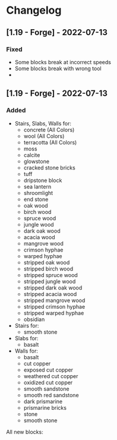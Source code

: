 # Changelog

## [1.19 - Forge] - 2022-07-13

### Fixed
- Some blocks break at incorrect speeds
- Some blocks break with wrong tool
- 
## [1.19 - Forge] - 2022-07-13

### Added
- Stairs, Slabs, Walls for:
  - concrete (All Colors)
  - wool (All Colors)
  - terracotta (All Colors)
  - moss
  - calcite
  - glowstone
  - cracked stone bricks
  - tuff
  - dripstone block
  - sea lantern
  - shroomlight
  - end stone
  - oak wood
  - birch wood
  - spruce wood
  - jungle wood
  - dark oak wood
  - acacia wood
  - mangrove wood
  - crimson hyphae
  - warped hyphae
  - stripped oak wood
  - stripped birch wood
  - stripped spruce wood
  - stripped jungle wood
  - stripped dark oak wood
  - stripped acacia wood
  - stripped mangrove wood
  - stripped crimson hyphae
  - stripped warped hyphae
  - obsidian
- Stairs for:
  - smooth stone
- Slabs for:
  - basalt
- Walls for:
  - basalt
  - cut copper
  - exposed cut copper
  - weathered cut copper
  - oxidized cut copper
  - smooth sandstone
  - smooth red sandstone
  - dark prismarine
  - prismarine bricks
  - stone
  - smooth stone

All new blocks: